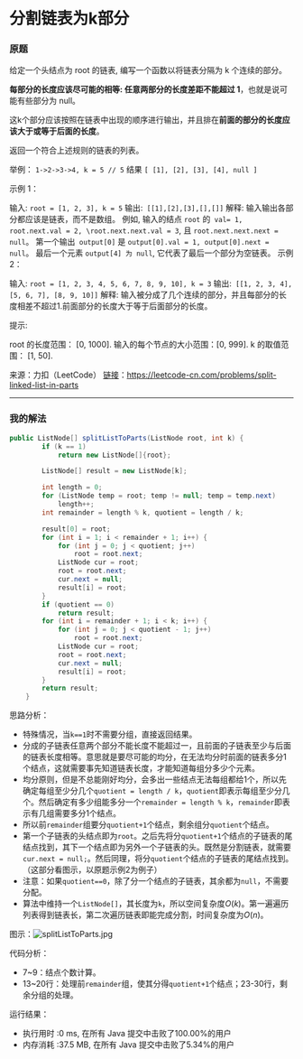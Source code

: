 # 分割链表为k部分

### 原题

给定一个头结点为 root 的链表, 编写一个函数以将链表分隔为 k 个连续的部分。

**每部分的长度应该尽可能的相等: 任意两部分的长度差距不能超过 1**，也就是说可能有些部分为 null。

这k个部分应该按照在链表中出现的顺序进行输出，并且排在**前面的部分的长度应该大于或等于后面的长度**。

返回一个符合上述规则的链表的列表。

举例： `1->2->3->4, k = 5 // 5` 结果 `[ [1], [2], [3], [4], null ]`

示例 1：

输入: 
`root = [1, 2, 3], k = 5`
输出:` [[1],[2],[3],[],[]]`
解释:
输入输出各部分都应该是链表，而不是数组。
例如, 输入的结点 `root` 的` val= 1, root.next.val = 2, \root.next.next.val = 3`, 且 `root.next.next.next = null`。
第一个输出` output[0]` 是 `output[0].val = 1, output[0].next = null`。
最后一个元素 `output[4] 为 null`, 它代表了最后一个部分为空链表。
示例 2：

输入: 
`root = [1, 2, 3, 4, 5, 6, 7, 8, 9, 10], k = 3`
输出:` [[1, 2, 3, 4], [5, 6, 7], [8, 9, 10]]`
解释:
输入被分成了几个连续的部分，并且每部分的长度相差不超过1.前面部分的长度大于等于后面部分的长度。


提示:

root 的长度范围： [0, 1000].
输入的每个节点的大小范围：[0, 999].
k 的取值范围： [1, 50].

来源：力扣（LeetCode）
[链接](https://leetcode-cn.com/problems/split-linked-list-in-parts)：https://leetcode-cn.com/problems/split-linked-list-in-parts

---

### 我的解法

```java
public ListNode[] splitListToParts(ListNode root, int k) {
        if (k == 1)
            return new ListNode[]{root};

        ListNode[] result = new ListNode[k];

        int length = 0;
        for (ListNode temp = root; temp != null; temp = temp.next)
            length++;
        int remainder = length % k, quotient = length / k;

        result[0] = root;
        for (int i = 1; i < remainder + 1; i++) {
            for (int j = 0; j < quotient; j++)
                root = root.next;
            ListNode cur = root;
            root = root.next;
            cur.next = null;
            result[i] = root;
        }
        if (quotient == 0)
            return result;
        for (int i = remainder + 1; i < k; i++) {
            for (int j = 0; j < quotient - 1; j++)
                root = root.next;
            ListNode cur = root;
            root = root.next;
            cur.next = null;
            result[i] = root;
        }
        return result;
    }
```

思路分析：

* 特殊情况，当`k==1`时不需要分组，直接返回结果。
* 分成的子链表任意两个部分不能长度不能超过一，且前面的子链表至少与后面的链表长度相等。意思就是要尽可能的均分，在无法均分时前面的链表多分1个结点，这就需要事先知道链表长度，才能知道每组分多少个元素。
* 均分原则，但是不总能刚好均分，会多出一些结点无法每组都给1个，所以先确定每组至少分几个`quotient = length / k`，`quotient`即表示每组至少分几个。然后确定有多少组能多分一个`remainder = length % k`，`remainder`即表示有几组需要多分1个结点。
* 所以前`remainder`组要分`quotient+1`个结点，剩余组分`quotient`个结点。
* 第一个子链表的头结点即为`root`。之后先将分`quotient+1`个结点的子链表的尾结点找到，其下一个结点即为另外一个子链表的头。既然是分割链表，就需要`cur.next = null;`。然后同理，将分`quotient`个结点的子链表的尾结点找到。（这部分看图示，以原题示例2为例子）
* 注意：如果`quotient==0`，除了分一个结点的子链表，其余都为`null`，不需要分配。
* 算法中维持一个`ListNode[]`，其长度为`k`，所以空间复杂度$O(k)$。第一遍遍历列表得到链表长，第二次遍历链表即能完成分割，时间复杂度为$O(n)$。

图示：![splitListToParts.jpg](https://github.com/ustcyyw/yyw_algorithm/blob/master/medium/LinkedList/splitListToParts.jpg?raw=true)

代码分析：

* 7~9：结点个数计算。
* 13~20行：处理前`remainder`组，使其分得`quotient+1`个结点；23-30行，剩余分组的处理。

运行结果：

* 执行用时 :0 ms, 在所有 Java 提交中击败了100.00%的用户
* 内存消耗 :37.5 MB, 在所有 Java 提交中击败了5.34%的用户